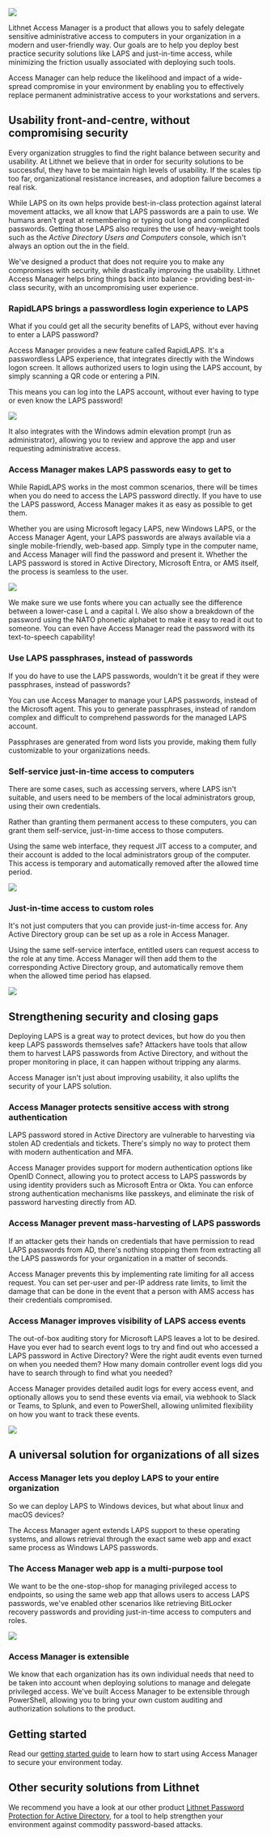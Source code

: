![](images/access-manager-logo.png)

Lithnet Access Manager is a product that allows you to safely delegate sensitive administrative access to computers in your organization in a modern and user-friendly way. Our goals are to help you deploy best practice security solutions like LAPS and just-in-time access, while minimizing the friction usually associated with deploying such tools. 

Access Manager can help reduce the likelihood and impact of a wide-spread compromise in your environment by enabling you to effectively replace permanent administrative access to your workstations and servers. 

## Usability front-and-centre, without compromising security
Every organization struggles to find the right balance between security and usability. At Lithnet we believe that in order for security solutions to be successful, they have to be maintain high levels of usability. If the scales tip too far, organizational resistance increases, and adoption failure becomes a real risk.

While LAPS on its own helps provide best-in-class protection against lateral movement attacks, we all know that LAPS passwords are a pain to use. We humans aren't great at remembering or typing out long and complicated passwords. Getting those LAPS also requires the use of heavy-weight tools such as the _Active Directory Users and Computers_ console, which isn't always an option out the in the field. 

We've designed a product that does not require you to make any compromises with security, while drastically improving the usability. Lithnet Access Manager helps bring things back into balance - providing best-in-class security, with an uncompromising user experience.

### RapidLAPS brings a passwordless login experience to LAPS
What if you could get all the security benefits of LAPS, without ever having to enter a LAPS password?

Access Manager provides a new feature called RapidLAPS. It's a passwordless LAPS experience, that integrates directly with the Windows logon screen. It allows authorized users to login using the LAPS account, by simply scanning a QR code or entering a PIN. 

This means you can log into the LAPS account, without ever having to type or even know the LAPS password!

![](images/RapidLAPS_Login.gif)

It also integrates with the Windows admin elevation prompt (run as administrator), allowing you to review and approve the app and user requesting administrative access.

### Access Manager makes LAPS passwords easy to get to
While RapidLAPS works in the most common scenarios, there will be times when you do need to access the LAPS password directly. If you have to use the LAPS password, Access Manager makes it as easy as possible to get them.

Whether you are using Microsoft legacy LAPS, new Windows LAPS, or the Access Manager Agent, your LAPS passwords are always available via a single mobile-friendly, web-based app. Simply type in the computer name, and Access Manager will find the password and present it. Whether the LAPS password is stored in Active Directory, Microsoft Entra, or AMS itself, the process is seamless to the user.

![](images/web-request-laps.gif)

We make sure we use fonts where you can actually see the difference between a lower-case L and a capital I. We also show a breakdown of the password using the NATO phonetic alphabet to make it easy to read it out to someone. You can even have Access Manager read the password with its text-to-speech capability!

### Use LAPS passphrases, instead of passwords 
If you do have to use the LAPS passwords, wouldn't it be great if they were passphrases, instead of passwords?

You can use Access Manager to manage your LAPS passwords, instead of the Microsoft agent. This you to generate passphrases, instead of random complex and difficult to comprehend passwords for the managed LAPS account.

Passphrases are generated from word lists you provide, making them fully customizable to your organizations needs.

### Self-service just-in-time access to computers
There are some cases, such as accessing servers, where LAPS isn't suitable, and users need to be members of the local administrators group, using their own credentials. 

Rather than granting them permanent access to these computers, you can grant them self-service, just-in-time access to those computers.

Using the same web interface, they request JIT access to a computer, and their account is added to the local administrators group of the computer. This access is temporary and automatically removed after the allowed time period.

![](images/web-request-jit.gif)

### Just-in-time access to custom roles

It's not just computers that you can provide just-in-time access for. Any Active Directory group can be set up as a role in Access Manager. 

Using the same self-service interface, entitled users can request access to the role at any time. Access Manager will then add them to the corresponding Active Directory group, and automatically remove them when the allowed time period has elapsed.

![](images/web-request-jit-roles.gif)

## Strengthening security and closing gaps
Deploying LAPS is a great way to protect devices, but how do you then keep LAPS passwords themselves safe? Attackers have tools that allow them to harvest LAPS passwords from Active Directory, and without the proper monitoring in place, it can happen without tripping any alarms. 

Access Manager isn't just about improving usability, it also uplifts the security of your LAPS solution.

### Access Manager protects sensitive access with strong authentication
LAPS password stored in Active Directory are vulnerable to harvesting via stolen AD credentials and tickets. There's simply no way to protect them with modern authentication and MFA. 

Access Manager provides support for modern authentication options like OpenID Connect, allowing you to protect access to LAPS passwords by using identity providers such as Microsoft Entra or Okta. You can enforce strong authentication mechanisms like passkeys, and eliminate the risk of password harvesting directly from AD.

### Access Manager prevent mass-harvesting of LAPS passwords
If an attacker gets their hands on credentials that have permission to read LAPS passwords from AD, there's nothing stopping them from extracting all the LAPS passwords for your organization in a matter of seconds.

Access Manager prevents this by implementing rate limiting for all access request. You can set per-user and per-IP address rate limits, to limit the damage that can be done in the event that a person with AMS access has their credentials compromised.

### Access Manager improves visibility of LAPS access events
The out-of-box auditing story for Microsoft LAPS leaves a lot to be desired. Have you ever had to search event logs to try and find out who accessed a LAPS password in Active Directory? Were the right audit events even turned on when you needed them? How many domain controller event logs did you have to search through to find what you needed?

Access Manager provides detailed audit logs for every access event, and optionally allows you to send these events via email, via webhook to Slack or Teams, to Splunk, and even to PowerShell, allowing unlimited flexibility on how you want to track these events.

![](images/auditing-example-slack.png)

## A universal solution for organizations of all sizes
### Access Manager lets you deploy LAPS to your entire organization
So we can deploy LAPS to Windows devices, but what about linux and macOS devices? 

The Access Manager agent extends LAPS support to these operating systems, and allows retrieval through the exact same web app and exact same process as Windows LAPS passwords.

### The Access Manager web app is a multi-purpose tool
We want to be the one-stop-shop for managing privileged access to endpoints, so using the same web app that allows users to access LAPS passwords, we've enabled other scenarios like retrieving BitLocker recovery passwords and providing just-in-time access to computers and roles.

![](images/web-request-bitlocker.gif)

### Access Manager is extensible
We know that each organization has its own individual needs that need to be taken into account when deploying solutions to manage and delegate privileged access. We've built Access Manager to be extensible through PowerShell, allowing you to bring your own custom auditing and authorization solutions to the product.

## Getting started

Read our [getting started guide](installation/getting-started.md) to learn how to start using Access Manager to secure your environment today.

## Other security solutions from Lithnet
We recommend you have a look at our other product [Lithnet Password Protection for Active Directory](https:/lithnet.io/products/password-protection), for a tool to help strengthen your environment against commodity password-based attacks.
